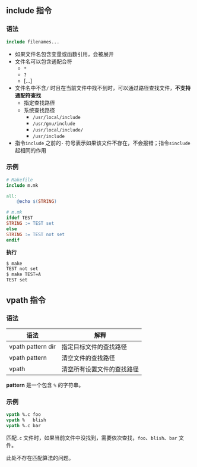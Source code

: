 ## include 指令

### 语法

```makefile
include filenames...
```



* 如果文件名包含变量或函数引用，会被展开
* 文件名可以包含通配合符
  * `*`
  * `?`
  * [...]
* 文件名中不含`/` 时且在当前文件中找不到时，可以通过路径查找文件，**不支持通配符查找**
  * 指定查找路径
  * 系统查找路径
    * `/usr/local/include`
    * `/usr/gnu/include`
    * `/usr/local/include/`
    * `/usr/include`
* 指令`include` 之前的`-` 符号表示如果该文件不存在，不会报错；指令`sinclude` 起相同的作用

### 示例

```makefile
# Makefile
include m.mk

all:
	@echo $(STRING)
```

```makefile
# m.mk
ifdef TEST
STRING := TEST set
else
STRING := TEST not set
endif
```

**执行**

```bash
$ make 
TEST not set
$ make TEST=A
TEST set
```



## vpath 指令

### 语法

| 语法              | 解释                       |
| ----------------- | -------------------------- |
| vpath pattern dir | 指定目标文件的查找路径     |
| vpath pattern     | 清空文件的查找路径         |
| vpath             | 清空所有设置文件的查找路径 |

**pattern** 是一个包含 `%` 的字符串。 

### 示例

```makefile
vpath %.c foo
vpath %   blish
vpath %.c bar
```

匹配`.c` 文件时，如果当前文件中没找到，需要依次查找，`foo`、`blish`、`bar` 文件。

此处不存在匹配算法的问题。

